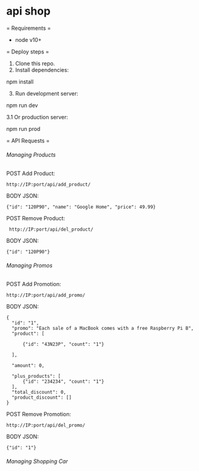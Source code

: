 # api shop

= Requirements =
* node v10+

= Deploy steps =
1. Clone this repo.
2. Install dependencies: 

npm install

3. Run development server:

npm run dev

3.1 Or production server:

npm run prod

= API Requests =

<h6>Managing Products</h6>

POST Add Product: 

    http://IP:port/api/add_product/

BODY JSON:

    {"id": "120P90", "name": "Google Home", "price": 49.99}

POST Remove Product: 

     http://IP:port/api/del_product/

BODY JSON:

    {"id": "120P90"}

<h6>Managing Promos</h6>

POST Add Promotion: 
    
    http://IP:port/api/add_promo/

BODY JSON:

    {
	  "id": "1",                              
	  "promo": "Each sale of a MacBook comes with a free Raspberry Pi B",
	  "product": [                            

		  {"id": "43N23P", "count": "1"}         

	  ],

	  "amount": 0,                         

	  "plus_products": [                      
		  {"id": "234234", "count": "1"}
	  ],
	  "total_discount": 0,                   
	  "product_discount": []
    }

POST Remove Promotion: 

    http://IP:port/api/del_promo/

BODY JSON:

    {"id": "1"}

<h6>Managing Shopping Car</h6>